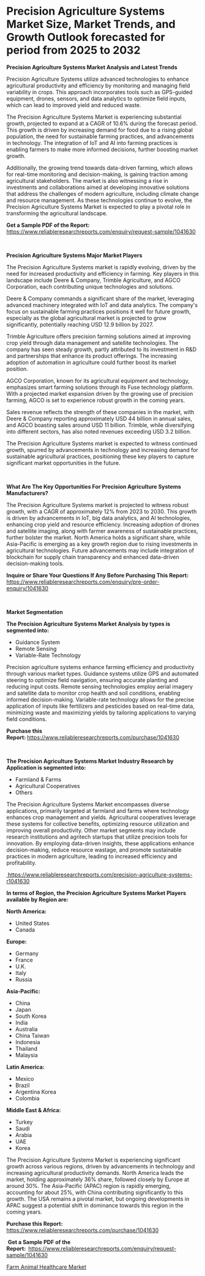<p><h1>Precision Agriculture Systems Market Size, Market Trends, and Growth Outlook forecasted for period from 2025 to 2032</h1></p><p><strong>Precision Agriculture Systems Market Analysis and Latest Trends</strong></p>
<p><p>Precision Agriculture Systems utilize advanced technologies to enhance agricultural productivity and efficiency by monitoring and managing field variability in crops. This approach incorporates tools such as GPS-guided equipment, drones, sensors, and data analytics to optimize field inputs, which can lead to improved yield and reduced waste. </p><p>The Precision Agriculture Systems Market is experiencing substantial growth, projected to expand at a CAGR of 10.6% during the forecast period. This growth is driven by increasing demand for food due to a rising global population, the need for sustainable farming practices, and advancements in technology. The integration of IoT and AI into farming practices is enabling farmers to make more informed decisions, further boosting market growth. </p><p>Additionally, the growing trend towards data-driven farming, which allows for real-time monitoring and decision-making, is gaining traction among agricultural stakeholders. The market is also witnessing a rise in investments and collaborations aimed at developing innovative solutions that address the challenges of modern agriculture, including climate change and resource management. As these technologies continue to evolve, the Precision Agriculture Systems Market is expected to play a pivotal role in transforming the agricultural landscape.</p></p>
<p><strong>Get a Sample PDF of the Report:&nbsp;</strong> <a href="https://www.reliableresearchreports.com/enquiry/request-sample/1041630?utm_campaign=2652&utm_medium=2&utm_source=Github&utm_content=ia&utm_term=30032025&utm_id=precision-agriculture-systems">https://www.reliableresearchreports.com/enquiry/request-sample/1041630</a></p>
<p>&nbsp;</p>
<p><strong>Precision Agriculture Systems Major Market Players</strong></p>
<p><p>The Precision Agriculture Systems market is rapidly evolving, driven by the need for increased productivity and efficiency in farming. Key players in this landscape include Deere & Company, Trimble Agriculture, and AGCO Corporation, each contributing unique technologies and solutions.</p><p>Deere & Company commands a significant share of the market, leveraging advanced machinery integrated with IoT and data analytics. The company's focus on sustainable farming practices positions it well for future growth, especially as the global agricultural market is projected to grow significantly, potentially reaching USD 12.9 billion by 2027. </p><p>Trimble Agriculture offers precision farming solutions aimed at improving crop yield through data management and satellite technologies. The company has seen steady growth, partly attributed to its investment in R&D and partnerships that enhance its product offerings. The increasing adoption of automation in agriculture could further boost its market position.</p><p>AGCO Corporation, known for its agricultural equipment and technology, emphasizes smart farming solutions through its Fuse technology platform. With a projected market expansion driven by the growing use of precision farming, AGCO is set to experience robust growth in the coming years.</p><p>Sales revenue reflects the strength of these companies in the market, with Deere & Company reporting approximately USD 44 billion in annual sales, and AGCO boasting sales around USD 11 billion. Trimble, while diversifying into different sectors, has also noted revenues exceeding USD 3.2 billion.</p><p>The Precision Agriculture Systems market is expected to witness continued growth, spurred by advancements in technology and increasing demand for sustainable agricultural practices, positioning these key players to capture significant market opportunities in the future.</p></p>
<p>&nbsp;</p>
<p><strong>What Are The Key Opportunities For Precision Agriculture Systems Manufacturers?</strong></p>
<p><p>The Precision Agriculture Systems market is projected to witness robust growth, with a CAGR of approximately 12% from 2023 to 2030. This growth is driven by advancements in IoT, big data analytics, and AI technologies, enhancing crop yield and resource efficiency. Increasing adoption of drones and satellite imaging, along with farmer awareness of sustainable practices, further bolster the market. North America holds a significant share, while Asia-Pacific is emerging as a key growth region due to rising investments in agricultural technologies. Future advancements may include integration of blockchain for supply chain transparency and enhanced data-driven decision-making tools.</p></p>
<p><strong>Inquire or Share Your Questions If Any Before Purchasing This Report:</strong> <a href="https://www.reliableresearchreports.com/enquiry/pre-order-enquiry/1041630?utm_campaign=2652&utm_medium=2&utm_source=Github&utm_content=ia&utm_term=30032025&utm_id=precision-agriculture-systems">https://www.reliableresearchreports.com/enquiry/pre-order-enquiry/1041630</a></p>
<p>&nbsp;</p>
<p><strong>Market Segmentation</strong></p>
<p><strong>The Precision Agriculture Systems Market Analysis by types is segmented into:</strong></p>
<p><ul><li>Guidance System</li><li>Remote Sensing</li><li>Variable-Rate Technology</li></ul></p>
<p><p>Precision agriculture systems enhance farming efficiency and productivity through various market types. Guidance systems utilize GPS and automated steering to optimize field navigation, ensuring accurate planting and reducing input costs. Remote sensing technologies employ aerial imagery and satellite data to monitor crop health and soil conditions, enabling informed decision-making. Variable-rate technology allows for the precise application of inputs like fertilizers and pesticides based on real-time data, minimizing waste and maximizing yields by tailoring applications to varying field conditions.</p></p>
<p><strong>Purchase this Report:&nbsp;</strong><a href="https://www.reliableresearchreports.com/purchase/1041630?utm_campaign=2652&utm_medium=2&utm_source=Github&utm_content=ia&utm_term=30032025&utm_id=precision-agriculture-systems">https://www.reliableresearchreports.com/purchase/1041630</a></p>
<p>&nbsp;</p>
<p><strong>The Precision Agriculture Systems Market Industry Research by Application is segmented into:</strong></p>
<p><ul><li>Farmland & Farms</li><li>Agricultural Cooperatives</li><li>Others</li></ul></p>
<p><p>The Precision Agriculture Systems Market encompasses diverse applications, primarily targeted at farmland and farms where technology enhances crop management and yields. Agricultural cooperatives leverage these systems for collective benefits, optimizing resource utilization and improving overall productivity. Other market segments may include research institutions and agritech startups that utilize precision tools for innovation. By employing data-driven insights, these applications enhance decision-making, reduce resource wastage, and promote sustainable practices in modern agriculture, leading to increased efficiency and profitability.</p></p>
<p><a href="https://www.reliableresearchreports.com/precision-agriculture-systems-r1041630?utm_campaign=2652&utm_medium=2&utm_source=Github&utm_content=ia&utm_term=30032025&utm_id=precision-agriculture-systems">&nbsp;https://www.reliableresearchreports.com/precision-agriculture-systems-r1041630</a></p>
<p><strong>In terms of Region, the Precision Agriculture Systems Market Players available by Region are:</strong></p>
<p>
    <p> <strong> North America: </strong>
        <ul>
            <li>United States</li>
            <li>Canada</li>
        </ul>
        </p> 
    <p> <strong> Europe: </strong>
        <ul>
            <li>Germany</li>
            <li>France</li>
            <li>U.K.</li>
            <li>Italy</li>
            <li>Russia</li>
        </ul>
        </p> 
    <p> <strong> Asia-Pacific: </strong>
        <ul>
            <li>China</li>
            <li>Japan</li>
            <li>South Korea</li>
            <li>India</li>
            <li>Australia</li>
            <li>China Taiwan</li>
            <li>Indonesia</li>
            <li>Thailand</li>
            <li>Malaysia</li>
        </ul>
        </p> 
    <p> <strong> Latin America: </strong>
        <ul>
            <li>Mexico</li>
            <li>Brazil</li>
            <li>Argentina Korea</li>
            <li>Colombia</li>
        </ul>
        </p> 
    <p> <strong> Middle East & Africa: </strong>
        <ul>
            <li>Turkey</li>
            <li>Saudi</li>
            <li>Arabia</li>
            <li>UAE</li>
            <li>Korea</li>
        </ul>
    </p>
    </p>
<p><p>The Precision Agriculture Systems Market is experiencing significant growth across various regions, driven by advancements in technology and increasing agricultural productivity demands. North America leads the market, holding approximately 36% share, followed closely by Europe at around 30%. The Asia-Pacific (APAC) region is rapidly emerging, accounting for about 25%, with China contributing significantly to this growth. The USA remains a pivotal market, but ongoing developments in APAC suggest a potential shift in dominance towards this region in the coming years.</p></p>
<p><strong>Purchase this Report: </strong><a href="https://www.reliableresearchreports.com/purchase/1041630?utm_campaign=2652&utm_medium=2&utm_source=Github&utm_content=ia&utm_term=30032025&utm_id=precision-agriculture-systems">https://www.reliableresearchreports.com/purchase/1041630</a></p>
<p>&nbsp;<strong>Get a Sample PDF of the Report:&nbsp;&nbsp;</strong><a href="https://www.reliableresearchreports.com/enquiry/request-sample/1041630?utm_campaign=2652&utm_medium=2&utm_source=Github&utm_content=ia&utm_term=30032025&utm_id=precision-agriculture-systems">https://www.reliableresearchreports.com/enquiry/request-sample/1041630</a></p>
<p><strong></strong></p>
<p><p><a href="https://github.com/oliveroste6/Market-Research-Report-List-1/blob/main/farm-animal-healthcare-market.md?utm_campaign=2652&utm_medium=2&utm_source=Github&utm_content=ia&utm_term=30032025&utm_id=precision-agriculture-systems">Farm Animal Healthcare Market</a></p></p>